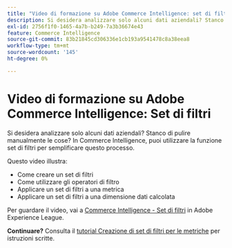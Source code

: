 ```yaml
---
title: "Video di formazione su Adobe Commerce Intelligence: set di filtri"
description: Si desidera analizzare solo alcuni dati aziendali? Stanco di pulire manualmente le cose? In Adobe Commerce Intelligence, puoi utilizzare la funzione set di filtri per semplificare questo processo.
exl-id: 2756f1f0-1465-4a7b-b249-7a3b36674e43
feature: Commerce Intelligence
source-git-commit: 83b21845cd306336e1cb193a9541478c8a38eea8
workflow-type: tm+mt
source-wordcount: '145'
ht-degree: 0%

---
```


# Video di formazione su Adobe Commerce Intelligence: Set di filtri

Si desidera analizzare solo alcuni dati aziendali? Stanco di pulire manualmente le cose? In Commerce Intelligence, puoi utilizzare la funzione set di filtri per semplificare questo processo.

Questo video illustra:

* Come creare un set di filtri
* Come utilizzare gli operatori di filtro
* Applicare un set di filtri a una metrica
* Applicare un set di filtri a una dimensione dati calcolata

Per guardare il video, vai a [Commerce Intelligence - Set di filtri](/docs/commerce-learn/tutorials/business-intelligence/filter-sets.html) in Adobe Experience League.

**Continuare?** Consulta il [tutorial Creazione di set di filtri per le metriche](/docs/commerce-business-intelligence/mbi/build/reports/ess-manage-data-filters.html) per istruzioni scritte.
